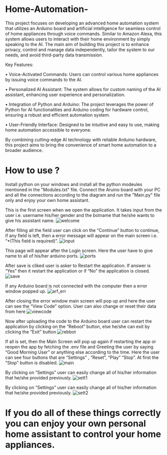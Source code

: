 # Home-Automation-

This project focuses on developing an advanced home automation system that utilizes an Arduino board and artificial intelligence for seamless control of home appliances through voice commands. Similar to Amazon Alexa, this system allows users to interact with their home environment by simply speaking to the AI. The main aim of building this project is to enhance privacy, control and manage data independently, tailor the system to our needs, and avoid third-party data transmission.

Key Features:

  • Voice-Activated Commands: Users can control various home appliances by issuing voice commands to the AI.
  
  • Personalized AI Assistant: The system allows for custom naming of the AI assistant, enhancing user experience and personalization.
  
  • Integration of Python and Arduino: The project leverages the power of Python for AI functionalities and Arduino coding for hardware control, ensuring a robust and efficient automation system.
  
  • User-Friendly Interface: Designed to be intuitive and easy to use, making home automation accessible to everyone.

By combining cutting-edge AI technology with reliable Arduino hardware, this project aims to bring the convenience of smart home automation to a broader audience.


# How to use ?

Install python on your windows and install all the python modeules mentioned in the "Modules.txt" file. Connect the Aruino board with your PC and all the connections according to the diagram and run the "Main.py" file only and enjoy your own home assistant.

This is the first screen when we open the application. It takes input from the user i.e. username his/her gender and the botname that he/she wants to give his assistant name.
![welcome](https://github.com/user-attachments/assets/66b92d00-6932-498b-8600-271f131da5f4)

After filling all the field user can click on the “Continue” button to continue, if any field is left, then a error message will appear on the main screen i.e. “*(This field is required)”.
![input](https://github.com/user-attachments/assets/a41b29ef-2e4a-4390-bf24-f39bea43d490)

This page will appear after the Login screen. Here the user have to give name to all of his/her arduino ports.
![ports](https://github.com/user-attachments/assets/069b50e2-50af-4706-aee9-d9404f35567a)

After save is cliked user is asker to Restart the application. If answer is “Yes” then it restart the application or if “No” the application is closed.
![save](https://github.com/user-attachments/assets/b5305025-1ea8-40b2-9923-da1342a23656)

If any Arduino board is not connected with the computer then a error window popped up.
![arf_err](https://github.com/user-attachments/assets/da0d277f-dfa7-4151-9ece-9a9d2951f946)

After closing the error window main screen will pop up and here the user can see the “View Code” option. User can also change or reset their data from here 
![viewcode](https://github.com/user-attachments/assets/e51d37a2-1a24-4a0e-a3f0-938d412ac666)

Now after uploading the code to the Arduino board user can restart the application by clicking on the  “Reboot” button, else he/she can exit by clicking the “Exit” button
![rebbot](https://github.com/user-attachments/assets/70ca7387-4a66-4a6a-8706-9dcd5e589496)

If all is set, then the Main Screen will pop up again if restarting the app or reopen the app by fetching the .env file and Greeting the user by saying “Good Morning User” or anything else according to the time. Here the user can see four buttons that are “Settings” , “Reset”, “Play” “Stop”. At first the "Stop” button is disabled.
![main](https://github.com/user-attachments/assets/1cda5c53-fdb1-426c-94d9-7d6c9c431984)

By clicking on “Settings” user can easily change all of his/her information that he/she provided previously.
![sett1](https://github.com/user-attachments/assets/cbc0be1f-f2c5-4c6f-87f0-ba6172428df8)

By clicking on “Settings” user can easily change all of his/her information that he/she provided previously.
![sett2](https://github.com/user-attachments/assets/4d129445-b991-48de-8a74-fb0c99e48982)

# If you do all of these things correctly you can enjoy your own personal home assistant to control your home appliances.
